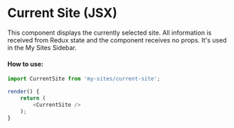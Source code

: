 # Current Site (JSX)

This component displays the currently selected site. All information is received from
Redux state and the component receives no props. It's used in the My Sites Sidebar.

#### How to use:

```js
import CurrentSite from 'my-sites/current-site';

render() {
	return (
		<CurrentSite />
	);
}
```
